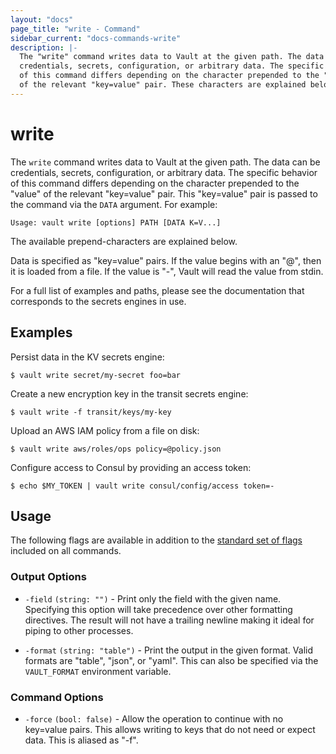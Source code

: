 ```yaml
---
layout: "docs"
page_title: "write - Command"
sidebar_current: "docs-commands-write"
description: |-
  The "write" command writes data to Vault at the given path. The data can be
  credentials, secrets, configuration, or arbitrary data. The specific behavior
  of this command differs depending on the character prepended to the "value" 
  of the relevant "key=value" pair. These characters are explained below.
---
```


# write

The `write` command writes data to Vault at the given path. The data can be
credentials, secrets, configuration, or arbitrary data. The specific behavior
of this command differs depending on the character prepended to the "value"
of the relevant "key=value" pair. This "key=value" pair is passed to the 
command via the `DATA` argument. For example:

    Usage: vault write [options] PATH [DATA K=V...]
  
The available prepend-characters are explained below.

Data is specified as "key=value" pairs. If the value begins with an "@", then it
is loaded from a file. If the value is "-", Vault will read the value from
stdin.

For a full list of examples and paths, please see the documentation that
corresponds to the secrets engines in use.

## Examples

Persist data in the KV secrets engine:

```text
$ vault write secret/my-secret foo=bar
```

Create a new encryption key in the transit secrets engine:

```text
$ vault write -f transit/keys/my-key
```

Upload an AWS IAM policy from a file on disk:

```text
$ vault write aws/roles/ops policy=@policy.json
```

Configure access to Consul by providing an access token:

```text
$ echo $MY_TOKEN | vault write consul/config/access token=-
```

## Usage

The following flags are available in addition to the [standard set of
flags](/docs/commands/index.html) included on all commands.

### Output Options

- `-field` `(string: "")` - Print only the field with the given name. Specifying
  this option will take precedence over other formatting directives. The result
  will not have a trailing newline making it ideal for piping to other processes.

- `-format` `(string: "table")` - Print the output in the given format. Valid
  formats are "table", "json", or "yaml". This can also be specified via the
  `VAULT_FORMAT` environment variable.

### Command Options

- `-force` `(bool: false)` - Allow the operation to continue with no key=value
  pairs. This allows writing to keys that do not need or expect data. This is
  aliased as "-f".

